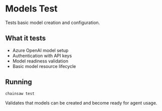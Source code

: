 # Models Test

Tests basic model creation and configuration.

## What it tests
- Azure OpenAI model setup
- Authentication with API keys
- Model readiness validation
- Basic model resource lifecycle

## Running
```bash
chainsaw test
```

Validates that models can be created and become ready for agent usage.